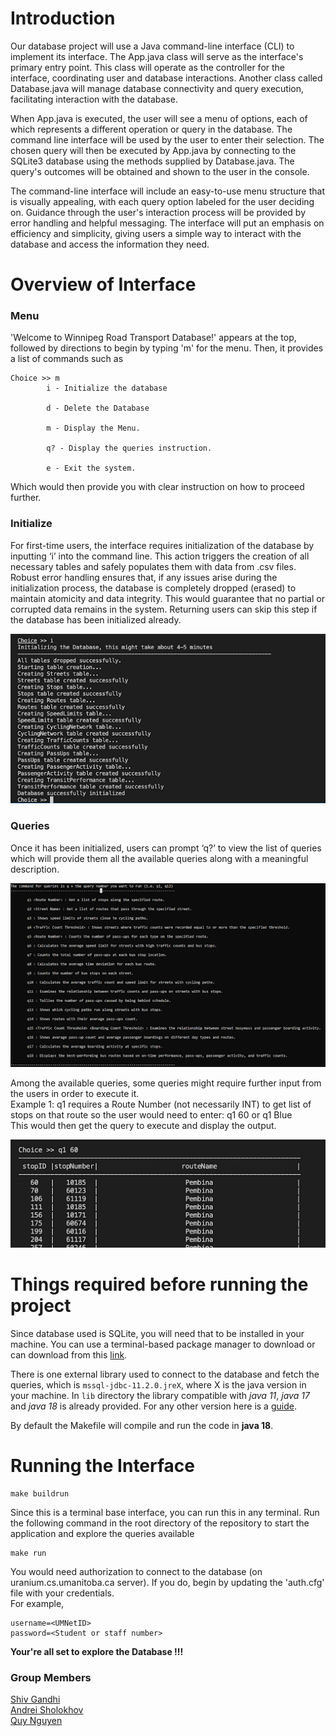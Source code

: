 # Introduction
Our database project will use a Java command-line interface (CLI) to implement its interface. The App.java class will serve as the interface's primary entry point. This class will operate as the controller for the interface, coordinating user and database interactions. Another class called Database.java will manage database connectivity and query execution, facilitating interaction with the database.

When App.java is executed, the user will see a menu of options, each of which represents a different operation or query in the database. The command line interface will be used by the user to enter their selection. The chosen query will then be executed by App.java by connecting to the SQLite3 database using the methods supplied by Database.java. The query's outcomes will be obtained and shown to the user in the console.

The command-line interface will include an easy-to-use menu structure that is visually appealing, with each query option labeled for the user deciding on. Guidance through the user's interaction process will be provided by error handling and helpful messaging. The interface will put an emphasis on efficiency and simplicity, giving users a simple way to interact with the database and access the information they need.

# Overview of Interface

### Menu
'Welcome to Winnipeg Road Transport Database!' appears at the top, followed by directions to begin by typing 'm' for the menu. Then, it provides a list of commands such as 
```
Choice >> m
        i - Initialize the database

        d - Delete the Database

        m - Display the Menu.

        q? - Display the queries instruction.

        e - Exit the system.
```
Which would then provide you with clear instruction on how to proceed further.

### Initialize
For first-time users, the interface requires initialization of the database by inputting ‘i’ into the command line. This action triggers the creation of all necessary tables and safely populates them with data from .csv files. Robust error handling ensures that, if any issues arise during the initialization process, the database is completely dropped (erased) to maintain atomicity and data integrity. This would guarantee that no partial or corrupted data remains in the system. Returning users can skip this step if the database has been initialized already.

![](Images/1.png "1")

### Queries
Once it has been initialized, users can prompt ‘q?’ to view the list of queries which will provide them all the available queries along with a meaningful description.

![](Images/2.png "2")

Among the available queries, some queries might require further input from the users in order to execute it.  
Example 1: q1 requires a Route Number (not necessarily INT)  to get list of stops on that route so the user would need to enter: q1 60 or q1 Blue \
This would then get the query to execute and display the output.

![](Images/3.png "3")



# Things required before running the project
Since database used is SQLite, you will need that to be installed in your machine. You can use a terminal-based package manager to download or can download from this [link](https://www.sqlite.org/download.html).

There is one external library used to connect to the database and fetch the queries, which is `mssql-jdbc-11.2.0.jreX`, where X is the java version in your machine. In `lib` directory the library compatible with _java 11_, _java 17_ and _java 18_ is already provided. For any other version here is a [guide](mssql-jdbc-11.2.0.jre11).

By default the Makefile will compile and run the code in __java 18__.

# Running the Interface

```
make buildrun
```

Since this is a terminal base interface, you can run this in any terminal. Run the following command in the root directory of the repository to start the application and explore the queries available

```
make run
```
You would need authorization to connect to the database (on uranium.cs.umanitoba.ca server). If you do, begin by updating the 'auth.cfg' file with your credentials. \
For example,
```
username=<UMNetID>
password=<Student or staff number>
```
**Your're all set to explore the Database !!!**


### Group Members
[Shiv Gandhi](https://github.com/Shivv10) \
[Andrei Sholokhov]() \
[Quy Nguyen]() 
